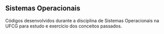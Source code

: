 ## Sistemas Operacionais

Códigos desenvolvidos durante a disciplina de Sistemas Operacionais na UFCG para estudo e exercício dos conceitos passados.
